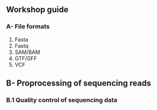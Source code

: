 ## Workshop guide

### A- File formats

1. Fasta
2. Fastq
3. SAM/BAM
4. GTF/GFF
5. VCF

## B- Proprocessing of sequencing reads
### B.1 Quality control of sequencing data 
